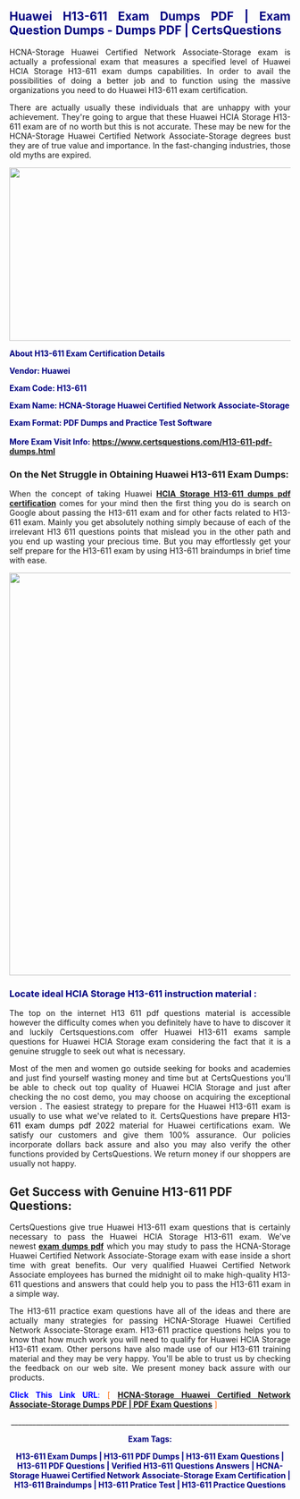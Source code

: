 <h2 style="text-align: justify;"><span style="color: #000080;">Huawei H13-611 Exam Dumps PDF | Exam Question Dumps - Dumps PDF | CertsQuestions</span></h2>
<p style="text-align: justify;">HCNA-Storage Huawei Certified Network Associate-Storage exam is actually a professional exam that measures a specified level of Huawei HCIA Storage  H13-611 exam dumps capabilities. In order to avail the possibilities of doing a better job and to function using the massive organizations you need to do Huawei H13-611 exam certification.</p>
<p style="text-align: justify;">There are actually usually these individuals that are unhappy with your achievement. They're going to argue that these Huawei HCIA Storage  H13-611 exam are of no worth but this is not accurate. These may be new for the HCNA-Storage Huawei Certified Network Associate-Storage degrees bust they are of true value and importance. In the fast-changing industries, those old myths are expired.</p>
<p><img style="display: block; margin-left: auto; margin-right: auto;" src="https://i.imgur.com/eaP4ae9.png" width="840" height="310" /></p>
<p><span style="color: #000080;"><strong>About H13-611 Exam Certification Details</strong></span></p>
<p><span style="color: #000080;"><strong>Vendor: Huawei<br /></strong></span></p>
<p><span style="color: #000080;"><strong>Exam Code: H13-611</strong></span></p>
<p><span style="color: #000080;"><strong>Exam Name: HCNA-Storage Huawei Certified Network Associate-Storage</strong></span></p>
<p><span style="color: #000080;"><strong>Exam Format: PDF Dumps and Practice Test Software<br /><br />More Exam Visit Info: <span style="color: #ff6600;"><a href="https://www.certsquestions.com/H13-611-pdf-dumps.html">https://www.certsquestions.com/H13-611-pdf-dumps.html</a></span></strong></span></p>
<h3>On the Net Struggle in Obtaining Huawei H13-611 Exam Dumps:</h3>
<p style="text-align: justify;">When the concept of taking Huawei <a href="https://www.certsquestions.com/H13-611-pdf-dumps.html"><strong>HCIA Storage  H13-611 dumps pdf certification</strong></a> comes for your mind then the first thing you do is search on Google about passing the H13-611 exam and for other facts related to H13-611 exam. Mainly you get absolutely nothing simply because of each of the irrelevant H13 611 questions points that mislead you in the other path and you end up wasting your precious time. But you may effortlessly get your self prepare for the H13-611 exam by using H13-611 braindumps in brief time with ease.</p>
<p><a href="https://www.certsquestions.com/H13-611-pdf-dumps.html"><img style="display: block; margin-left: auto; margin-right: auto;" src="https://i.imgur.com/pxhoKQ2.png" width="720" /></a></p>
<h3><span style="color: #000080;">Locate ideal HCIA Storage  H13-611 instruction material :</span></h3>
<p style="text-align: justify;">The top on the internet H13 611 pdf questions material is accessible however the difficulty comes when you definitely have to have to discover it and luckily Certsquestions.com offer Huawei H13-611 exams sample questions for Huawei HCIA Storage  exam considering the fact that it is a genuine struggle to seek out what is necessary.</p>
<p style="text-align: justify;">Most of the men and women go outside seeking for books and academies and just find yourself wasting money and time but at CertsQuestions you'll be able to check out top quality of Huawei HCIA Storage  and just after checking the no cost demo, you may choose on acquiring the exceptional version . The easiest strategy to prepare for the Huawei H13-611 exam is usually to use what we've related to it. CertsQuestions have <span style="color: #000000;">prepare H13-611 exam dumps pdf 2022</span> material for Huawei certifications exam. We satisfy our customers and give them 100% assurance. Our policies incorporate dollars back assure and also you may also verify the other functions provided by CertsQuestions. We return money if our shoppers are usually not happy.</p>
<h2>Get Success with Genuine H13-611 PDF Questions:</h2>
<p style="text-align: justify;">CertsQuestions give true Huawei H13-611 exam questions that is certainly necessary to pass the Huawei HCIA Storage  H13-611 exam. We've newest<strong>&nbsp;<a href="https://www.certsquestions.com/">exam dumps pdf</a></strong>&nbsp;which you may study to pass the HCNA-Storage Huawei Certified Network Associate-Storage exam with ease inside a short time with great benefits. Our very qualified Huawei Certified Network Associate employees has burned the midnight oil to make high-quality H13-611 questions and answers that could help you to pass the H13-611 exam in a simple way.</p>
<p style="text-align: justify;">The H13-611 practice exam questions have all of the ideas and there are actually many strategies for passing HCNA-Storage Huawei Certified Network Associate-Storage exam. H13-611 practice questions helps you to know that how much work you will need to qualify for Huawei HCIA Storage  H13-611 exam. Other persons have also made use of our H13-611 training material and they may be very happy. You'll be able to trust us by checking the feedback on our web site. We present money back assure with our products.</p>
<p style="text-align: justify;"><span style="color: #0000ff;"><strong>Click This Link URL</strong>:</span> <span style="color: #ff6600;">[ <strong><a href="https://www.certsquestions.com/huawei-certified-network-associate-certification.html">HCNA-Storage Huawei Certified Network Associate-Storage Dumps PDF | PDF Exam Questions</a></strong> ]</span></p>
<p style="text-align: center;">______________________________________________________________________________</p>
<p style="text-align: center;"><span style="color: #000080;"><strong>Exam Tags:</strong></span></p>
<p style="text-align: center;"><span style="color: #000080;"><strong>H13-611 Exam Dumps | H13-611 PDF Dumps | H13-611 Exam Questions | H13-611 PDF Questions | Verified H13-611 Questions Answers | HCNA-Storage Huawei Certified Network Associate-Storage Exam Certification | H13-611 Braindumps | H13-611 Pratice Test | H13-611 Practice Questions</strong></span></p>
